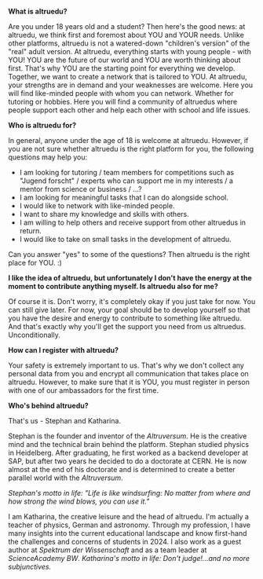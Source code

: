 **What is altruedu?**

Are you under 18 years old and a student? Then here's the good news: at altruedu, we think first and foremost about YOU and YOUR needs. Unlike other platforms, altruedu is not a watered-down "children's version" of the "real" adult version. At altruedu, everything starts with young people - with YOU! YOU are the future of our world and YOU are worth thinking about first. That's why YOU are the starting point for everything we develop. Together, we want to create a network that is tailored to YOU. At altruedu, your strengths are in demand and your weaknesses are welcome. Here you will find like-minded people with whom you can network. Whether for tutoring or hobbies. Here you will find a community of altruedus where people support each other and help each other with school and life issues.

**Who is altruedu for?**

In general, anyone under the age of 18 is welcome at altruedu.
However, if you are not sure whether altruedu is the right platform for you, the following questions may help you:
-	I am looking for tutoring / team members for competitions such as "Jugend forscht" / experts who can support me in my interests / a mentor from science or business / ...?
-	I am looking for meaningful tasks that I can do alongside school.
-	I would like to network with like-minded people.
-	I want to share my knowledge and skills with others.
-	I am willing to help others and receive support from other altruedus in return.
-	I would like to take on small tasks in the development of altruedu.

Can you answer "yes" to some of the questions? Then altruedu is the right place for YOU. :)

**I like the idea of altruedu, but unfortunately I don't have the energy at the moment to contribute anything myself. Is altruedu also for me?**

Of course it is. Don't worry, it's completely okay if you just take for now. You can still give later. For now, your goal should be to develop yourself so that you have the desire and energy to contribute to something like altruedu. And that's exactly why you'll get the support you need from us altruedus. Unconditionally.

**How can I register with altruedu?**

Your safety is extremely important to us. That's why we don't collect any personal data from you and encrypt all communication that takes place on altruedu. However, to make sure that it is YOU, you must register in person with one of our ambassadors for the first time.

**Who's behind altruedu?**

That's us - Stephan and Katharina.

Stephan is the founder and inventor of the *Altruversum*. He is the creative mind and the technical brain behind the platform. Stephan studied physics in Heidelberg. After graduating, he first worked as a backend developer at SAP, but after two years he decided to do a doctorate at CERN. He is now almost at the end of his doctorate and is determined to create a better parallel world with the *Altruversum*.

*Stephan's motto in life: "Life is like windsurfing: No matter from where and how strong the wind blows, you can use it."*

I am Katharina, the creative leisure and the head of altruedu. I'm actually a teacher of physics, German and astronomy. Through my profession, I have many insights into the current educational landscape and know first-hand the challenges and concerns of students in 2024. I also work as a guest author at *Spektrum der Wissenschaft* and as a team leader at *ScienceAcademy BW*.
*Katharina's motto in life: Don't judge!...and no more subjunctives.*
